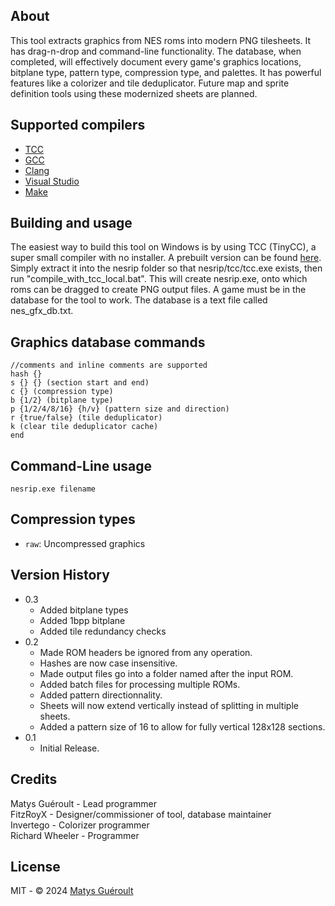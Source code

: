 ## About

This tool extracts graphics from NES roms into modern PNG tilesheets. It has drag-n-drop and command-line functionality. The database, when completed, will effectively document every game's graphics locations, bitplane type, pattern type, compression type, and palettes. It has powerful features like a colorizer and tile deduplicator. Future map and sprite definition tools using these modernized sheets are planned.

## Supported compilers
* [TCC](https://github.com/TinyCC/tinycc)
* [GCC](https://www.mingw-w64.org/)
* [Clang](https://clang.llvm.org/)
* [Visual Studio](https://visualstudio.microsoft.com/)
* [Make](https://www.gnu.org/software/make)

## Building and usage

The easiest way to build this tool on Windows is by using TCC (TinyCC), a super small compiler with no installer. A prebuilt version can be found [here](https://github.com/FitzRoyX/tinycc/releases/tag/tcc_20251005). Simply extract it into the nesrip folder so that nesrip/tcc/tcc.exe exists, then run "compile_with_tcc_local.bat". This will create nesrip.exe, onto which roms can be dragged to create PNG output files. A game must be in the database for the tool to work. The database is a text file called nes_gfx_db.txt.

## Graphics database commands
```
//comments and inline comments are supported
hash {}
s {} {} (section start and end)
c {} (compression type)
b {1/2} (bitplane type)
p {1/2/4/8/16} {h/v} (pattern size and direction)
r {true/false} (tile deduplicator)
k (clear tile deduplicator cache)
end
```

## Command-Line usage
```
nesrip.exe filename
```

## Compression types

* `raw`: Uncompressed graphics

## Version History

* 0.3
	* Added bitplane types
	* Added 1bpp bitplane
	* Added tile redundancy checks
* 0.2
	* Made ROM headers be ignored from any operation.
	* Hashes are now case insensitive.
	* Made output files go into a folder named after the input ROM.
	* Added batch files for processing multiple ROMs.
	* Added pattern directionnality.
	* Sheets will now extend vertically instead of splitting in multiple sheets.
	* Added a pattern size of 16 to allow for fully vertical 128x128 sections.
* 0.1
	* Initial Release.

## Credits

Matys Guéroult - Lead programmer<br>
FitzRoyX - Designer/commissioner of tool, database maintainer<br>
Invertego - Colorizer programmer<br>
Richard Wheeler - Programmer<br>

## License

MIT - © 2024 [Matys Guéroult](https://github.com/GeekJoystick)
